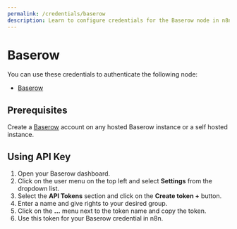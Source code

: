 ```yaml
---
permalink: /credentials/baserow
description: Learn to configure credentials for the Baserow node in n8n
---
```


# Baserow

You can use these credentials to authenticate the following node:
- [Baserow](../../nodes-library/nodes/Baserow/README.md)

## Prerequisites

Create a [Baserow](https://baserow.io/) account on any hosted Baserow instance
or a self hosted instance.

## Using API Key

1. Open your Baserow dashboard.
2. Click on the user menu on the top left and select **Settings** from the dropdown list.
3. Select the **API Tokens** section and click on the **Create token +** button.
4. Enter a name and give rights to your desired group.
5. Click on the **...** menu next to the token name and copy the token.
6. Use this token for your Baserow credential in n8n.
